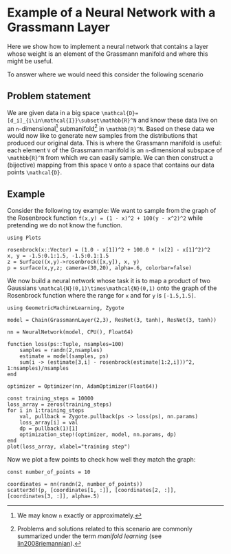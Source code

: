 # Example of a Neural Network with a Grassmann Layer

Here we show how to implement a neural network that contains a layer whose weight is an element of the Grassmann manifold and where this might be useful. 

To answer where we would need this consider the following scenario

## Problem statement

We are given data in a big space ``\mathcal{D}=[d_i]_{i\in\mathcal{I}}\subset\mathbb{R}^N`` and know these data live on an ``n``-dimensional[^1] submanifold[^2] in ``\mathbb{R}^N``. Based on these data we would now like to generate new samples from the distributions that produced our original data. This is where the Grassmann manifold is useful: each element ``V`` of the Grassmann manifold is an ``n``-dimensional subspace of ``\mathbb{R}^N`` from which we can easily sample. We can then construct a (bijective) mapping from this space ``V`` onto a space that contains our data points ``\mathcal{D}``. 

[^1]: We may know ``n`` exactly or approximately. 
[^2]: Problems and solutions related to this scenario are commonly summarized under the term *manifold learning* (see [lin2008riemannian](@cite)).

## Example

Consider the following toy example: We want to sample from the graph of the Rosenbrock function ``f(x,y) = (1 - x)^2 + 100(y - x^2)^2`` while pretending we do not know the function. 

```@example rosenbrock
using Plots 

rosenbrock(x::Vector) = (1.0 - x[1])^2 + 100.0 * (x[2] - x[1]^2)^2
x, y = -1.5:0.1:1.5, -1.5:0.1:1.5
z = Surface((x,y)->rosenbrock([x,y]), x, y)
p = surface(x,y,z; camera=(30,20), alpha=.6, colorbar=false)
```

We now build a neural network whose task it is to map a product of two Gaussians ``\mathcal{N}(0,1)\times\mathcal{N}(0,1)`` onto the graph of the Rosenbrock function where the range for ``x`` and for ``y`` is ``[-1.5,1.5]``.

```@example rosenbrock
using GeometricMachineLearning, Zygote

model = Chain(GrassmannLayer(2,3), ResNet(3, tanh), ResNet(3, tanh))

nn = NeuralNetwork(model, CPU(), Float64)

function loss(ps::Tuple, nsamples=100)
    samples = randn(2,nsamples)
    estimate = model(samples, ps)
    sum(i -> (estimate[3,i] - rosenbrock(estimate[1:2,i]))^2, 1:nsamples)/nsamples
end

optimizer = Optimizer(nn, AdamOptimizer(Float64))

const training_steps = 10000
loss_array = zeros(training_steps)
for i in 1:training_steps
    val, pullback = Zygote.pullback(ps -> loss(ps), nn.params)
    loss_array[i] = val
    dp = pullback(1)[1]
    optimization_step!(optimizer, model, nn.params, dp)
end
plot(loss_array, xlabel="training step")
```

Now we plot a few points to check how well they match the graph:

```@example rosenbrock
const number_of_points = 10

coordinates = nn(randn(2, number_of_points))
scatter3d!(p, [coordinates[1, :]], [coordinates[2, :]], [coordinates[3, :]], alpha=.5)
```